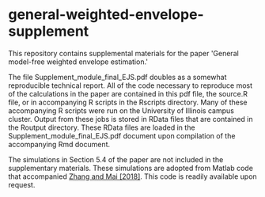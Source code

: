 # general-weighted-envelope-supplement

This repository contains supplemental materials for the paper 'General model-free weighted envelope estimation.' 

The file Supplement_module_final_EJS.pdf doubles as a somewhat reproducible technical report. All of the code necessary to reproduce most of the calculations in the paper are contained in this pdf file, the source.R file, or in accompanying R scripts in the Rscripts directory. Many of these accompanying R scripts were run on the University of Illinois campus cluster. Output from these jobs is stored in RData files that are contained in the Routput directory. These RData files are loaded in the Supplement_module_final_EJS.pdf document upon compilation of the accompanying Rmd document.

The simulations in Section 5.4 of the paper are not included in the supplementary materials. These simulations are adopted from Matlab code that accompanied [Zhang and Mai [2018]](https://projecteuclid.org/journals/electronic-journal-of-statistics/volume-12/issue-2/Model-free-envelope-dimension-selection/10.1214/18-EJS1449.full). This code is readily available upon request.

